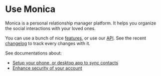 # Use Monica <!-- omit in toc -->

Monica is a personal relationship manager platform.
It helps you organize the social interactions with your loved ones.

You can use a bunch of nice [features](https://www.monicahq.com/features), or use our [API](https://www.monicahq.com/api).
See the recent [changelog](https://www.monicahq.com/changelog) to track every changes with it.

See documentations about:

- [Setup your phone, or desktop app to sync contacts](carddav.md)
- [Enhance security of your account](security.md)

